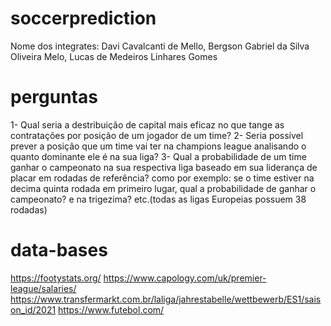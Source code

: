 # soccerprediction
Nome dos integrates: Davi Cavalcanti de Mello, Bergson Gabriel da Silva Oliveira Melo, Lucas de Medeiros Linhares Gomes

# perguntas
1- Qual seria a destribuição de capital mais eficaz no que tange as contratações por posição de um jogador de um time? 
2- Seria possível prever a posição que um time vai ter na champions league analisando o quanto dominante ele é na sua liga?
3- Qual a probabilidade de um time ganhar o campeonato na sua respectiva liga baseado em sua liderança de placar em rodadas de referência? como por exemplo: se o time estiver na decima quinta rodada em primeiro lugar, qual a probabilidade de ganhar o campeonato? e na trigezima? etc.(todas as ligas Europeias possuem 38 rodadas)

# data-bases

https://footystats.org/
https://www.capology.com/uk/premier-league/salaries/
https://www.transfermarkt.com.br/laliga/jahrestabelle/wettbewerb/ES1/saison_id/2021
https://www.futebol.com/
